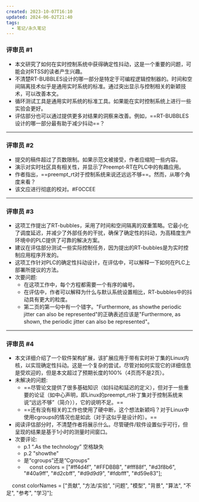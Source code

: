```yaml
---
created: 2023-10-07T16:10
updated: 2024-06-02T21:40
tags:
  - 笔记/永久笔记
---
```

### 评审员 #1

- 本文研究了如何在实时控制系统中获得确定性抖动，这是一个重要的问题，可能会对RTSS的读者产生兴趣。
- 不清楚RT-BUBBLES设计的哪一部分是特定于可编程逻辑控制器的。时间和空间隔离技术似乎是通用实时系统的标准。通过突出显示与控制相关的新颖技术，可以改善本文。
- 循环测试工具是通用实时系统的标准工具。如果能在实时控制系统上进行一些实验会更好。
- 评估部分也可以通过提供更多对结果的洞察来改善。例如，==RT-BUBBLES设计的哪一部分最有助于减少抖动==？

---

### 评审员 #2
- 提交的稿件超过了页数限制。如果示范文被接受，作者应缩短一些内容。
- 演示对实时社区具有相关性，并显示了Preempt-RT在PLC中的有趣应用。
- 作者指出，==preempt_rt对于控制系统来说还远远不够==。然而，从哪个角度来看？
- 该文应进行彻底的校对。#F0CCEE



---

### 评审员 #3
- 这项工作提出了RT-bubbles，采用了时间和空间隔离的双重策略。它最小化了调度延迟，并减少了外部任务的干扰，确保了确定性的抖动，为高精度生产环境中的PLC提供了可靠的解决方案。
- 建议在评估部分测试一些实际控制任务，因为提出的RT-bubbles是为实时控制应用程序开发的。
- 这项工作针对PLC的确定性抖动设计，在评估中，可以解释一下如何在PLC上部署所提议的方法。
- 次要问题:
  - 在这项工作中，每个方程都需要一个有序的编号。
  - 在评估中，作者可以解释为什么与默认系统设置相比，RT-bubbles中的抖动具有更大的粒度。
  - 第二页的第一句中有一个错字。"Furthermore, as showthe periodic jitter can also be represented"的正确表述应该是"Furthermore, as shown, the periodic jitter can also be represented"。

---

### 评审员 #4
- 本文详细介绍了一个软件架构扩展，该扩展应用于带有实时补丁集的Linux内核，以实现确定性抖动。这是一个复杂的尝试，尽管对如何实现它的详细信息是受欢迎的，但是本文超过了预期长度的100%（4页而不是2页）。
- 未解决的问题:
  - ==尽管论文提供了很多基础知识（如抖动和延迟的定义），但对于一些重要的论证（如中心声明，即Linux的preempt_rt补丁集对于控制系统来说“远远不够”（简介）），它的说明不足。==
  - ==还有没有相关的工作也使用了硬中断，这个想法新颖吗？对于Linux中使用cgroups的情况也是如此（对于这似乎是设计的）。==
- 阅读评估部分时，不清楚作者将展示什么。尽管硬件/软件设置似乎可行，但呈现的结果是基于1小时的测量时间窗口。
- 次要评论:
  - p.1 “.As the technology” 空格缺失
  - p.2 "showthe"
  - 是“cgroups”还是“Cgroups”
  -     const colors = ["#ff4d4f", "#FFDBBB", "#fff88f", "#d3f8b6", "#40a9ff", "#d2cbff", "#d9d9d9", "#fdbfff", "#d59e83"];

    const colorNames = ["贡献", "方法/实验", "问题", "模型", "背景", "算法", "不足", "参考", "学习"];